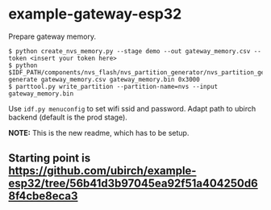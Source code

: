 # example-gateway-esp32

Prepare gateway memory.
```shell
$ python create_nvs_memory.py --stage demo --out gateway_memory.csv --token <insert your token here>
$ python $IDF_PATH/components/nvs_flash/nvs_partition_generator/nvs_partition_gen.py generate gateway_memory.csv gateway_memory.bin 0x3000
$ parttool.py write_partition --partition-name=nvs --input gateway_memory.bin
```

Use `idf.py menuconfig` to set wifi ssid and password. Adapt path to ubirch backend (default is the prod stage).

**NOTE:** This is the new readme, which has to be setup. 
## Starting point is https://github.com/ubirch/example-esp32/tree/56b41d3b97045ea92f51a404250d68f4cbe8eca3
 



